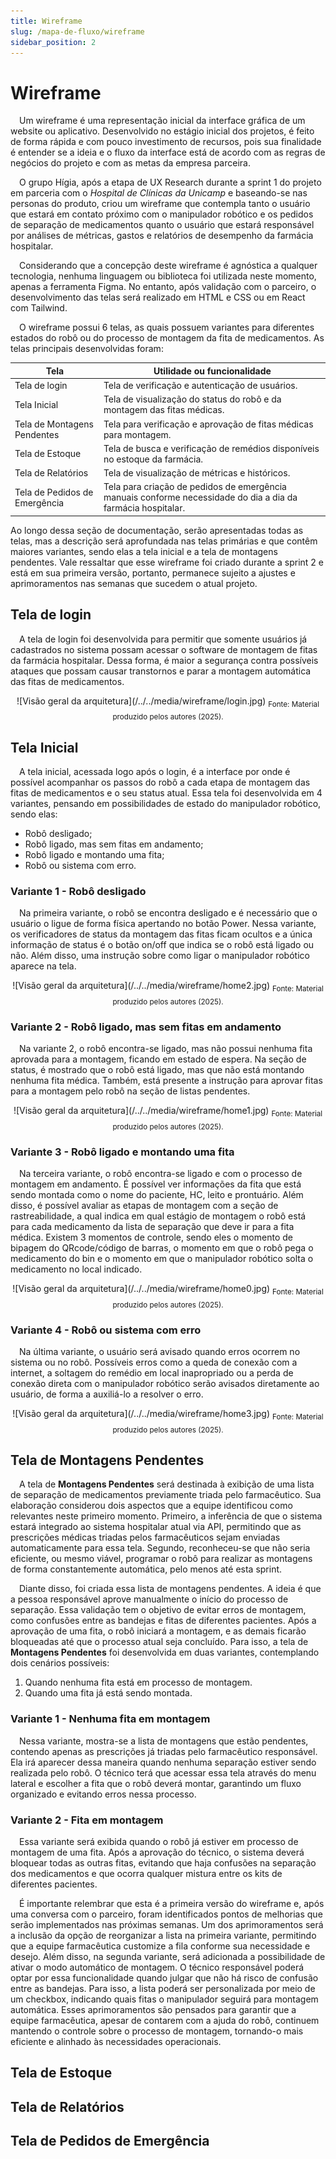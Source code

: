 ```yaml
---
title: Wireframe
slug: /mapa-de-fluxo/wireframe
sidebar_position: 2
---
```


# Wireframe

&emsp;Um wireframe é uma representação inicial da interface gráfica de um website ou aplicativo. Desenvolvido no estágio inicial dos projetos, é feito de forma rápida e com pouco investimento de recursos, pois sua finalidade é entender se a ideia e o fluxo da interface está de acordo com as regras de negócios do projeto e com as metas da empresa parceira.

&emsp;O grupo Hígia, após a etapa de UX Research durante a sprint 1 do projeto em parceria com o *Hospital de Clínicas da Unicamp* e baseando-se nas personas do produto, criou um wireframe que contempla tanto o usuário que estará em contato próximo com o manipulador robótico e os pedidos de separação de medicamentos quanto o usuário que estará responsável por análises de métricas, gastos e relatórios de desempenho da farmácia hospitalar. 

&emsp;Considerando que a concepção deste wireframe é agnóstica a qualquer tecnologia, nenhuma linguagem ou biblioteca foi utilizada neste momento, apenas a ferramenta Figma. No entanto, após validação com o parceiro, o desenvolvimento das telas será realizado em HTML e CSS ou em React com Tailwind.

&emsp;O wireframe possui 6 telas, as quais possuem variantes para diferentes estados do robô ou do processo de montagem da fita de medicamentos. As telas principais desenvolvidas foram:

Tela | Utilidade ou funcionalidade
---- | ---------------------------
Tela de login | Tela de verificação e autenticação de usuários.
Tela Inicial | Tela de visualização do status do robô e da montagem das fitas médicas.
Tela de Montagens Pendentes | Tela para verificação e aprovação de fitas médicas para montagem.
Tela de Estoque | Tela de busca e verificação de remédios disponíveis no estoque da farmácia.
Tela de Relatórios | Tela de visualização de métricas e históricos.
Tela de Pedidos de Emergência | Tela para criação de pedidos de emergência manuais conforme necessidade do dia a dia da farmácia hospitalar.

Ao longo dessa seção de documentação, serão apresentadas todas as telas, mas a descrição será aprofundada nas telas primárias e que contêm maiores variantes, sendo elas a tela inicial e a tela de montagens pendentes. Vale ressaltar que esse wireframe foi criado durante a sprint 2 e está em sua primeira versão, portanto, permanece sujeito a ajustes e aprimoramentos nas semanas que sucedem o atual projeto. 

## Tela de login

&emsp;A tela de login foi desenvolvida para permitir que somente usuários já cadastrados no sistema possam acessar o software de montagem de fitas da farmácia hospitalar. Dessa forma, é maior a segurança contra possíveis ataques que possam causar transtornos e parar a montagem automática das fitas de medicamentos.

<div align="center">
![Visão geral da arquitetura](/../../media/wireframe/login.jpg)
<sub>Fonte: Material produzido pelos autores (2025).</sub>
</div>

## Tela Inicial

&emsp;A tela inicial, acessada logo após o login, é a interface por onde é possível acompanhar os passos do robô a cada etapa de montagem das fitas de medicamentos e o seu status atual. Essa tela foi desenvolvida em 4 variantes, pensando em possibilidades de estado do manipulador robótico, sendo elas:

- Robô desligado;
- Robô ligado, mas sem fitas em andamento;
- Robô ligado e montando uma fita;
- Robô ou sistema com erro.

### Variante 1 - Robô desligado

&emsp;Na primeira variante, o robô se encontra desligado e é necessário que o usuário o ligue de forma física apertando no botão Power. Nessa variante, os verificadores de status da montagem das fitas ficam ocultos e a única informação de status é o botão on/off que indica se o robô está ligado ou não. Além disso, uma instrução sobre como ligar o manipulador robótico aparece na tela.

<div align="center">
![Visão geral da arquitetura](/../../media/wireframe/home2.jpg)
<sub>Fonte: Material produzido pelos autores (2025).</sub>
</div>

### Variante 2 - Robô ligado, mas sem fitas em andamento

&emsp;Na variante 2, o robô encontra-se ligado, mas não possui nenhuma fita aprovada para a montagem, ficando em estado de espera. Na seção de status, é mostrado que o robô está ligado, mas que não está montando nenhuma fita médica. Também, está presente a instrução para aprovar fitas para a montagem pelo robô na seção de listas pendentes.

<div align="center">
![Visão geral da arquitetura](/../../media/wireframe/home1.jpg)
<sub>Fonte: Material produzido pelos autores (2025).</sub>
</div>

### Variante 3 - Robô ligado e montando uma fita

&emsp;Na terceira variante, o robô encontra-se ligado e com o processo de montagem em andamento. É possível ver informações da fita que está sendo montada como o nome do paciente, HC, leito e prontuário. Além disso, é possível avaliar as etapas de montagem com a seção de rastreabilidade, a qual indica em qual estágio de montagem o robô está para cada medicamento da lista de separação que deve ir para a fita médica. Existem 3 momentos de controle, sendo eles o momento de bipagem do QRcode/código de barras, o momento em que o robô pega o medicamento do bin e o momento em que o manipulador robótico solta o medicamento no local indicado. 

<div align="center">
![Visão geral da arquitetura](/../../media/wireframe/home0.jpg)
<sub>Fonte: Material produzido pelos autores (2025).</sub>
</div>

### Variante 4 - Robô ou sistema com erro

&emsp;Na última variante, o usuário será avisado quando erros ocorrem no sistema ou no  robô. Possíveis erros como a queda de conexão com a internet, a soltagem do remédio em local inapropriado ou a perda de conexão direta com o manipulador robótico serão avisados diretamente ao usuário, de forma a auxiliá-lo a resolver o erro.

<div align="center">
![Visão geral da arquitetura](/../../media/wireframe/home3.jpg)
<sub>Fonte: Material produzido pelos autores (2025).</sub>
</div>

## Tela de Montagens Pendentes

&emsp;A tela de **Montagens Pendentes** será destinada à exibição de uma lista de separação de medicamentos previamente triada pelo farmacêutico. Sua elaboração considerou dois aspectos que a equipe identificou como relevantes neste primeiro momento. Primeiro, a inferência de que o sistema estará integrado ao sistema hospitalar atual via API, permitindo que as prescrições médicas triadas pelos farmacêuticos sejam enviadas automaticamente para essa tela. Segundo, reconheceu-se que não seria eficiente, ou mesmo viável, programar o robô para realizar as montagens de forma constantemente automática, pelo menos até esta sprint. 

&emsp;Diante disso, foi criada essa lista de montagens pendentes. A ideia é que a pessoa responsável aprove manualmente o início do processo de separação. Essa validação tem o objetivo de evitar erros de montagem, como confusões entre as bandejas e fitas de diferentes pacientes. Após a aprovação de uma fita, o robô iniciará a montagem, e as demais ficarão bloqueadas até que o processo atual seja concluído. Para isso, a tela de **Montagens Pendentes** foi desenvolvida em duas variantes, contemplando dois cenários possíveis: 

1. Quando nenhuma fita está em processo de montagem.
2. Quando uma fita já está sendo montada.

### Variante 1 - Nenhuma fita em montagem

&emsp;Nessa variante, mostra-se a lista de montagens que estão pendentes, contendo apenas as prescrições já triadas pelo farmacêutico responsável. Ela irá aparecer dessa maneira quando nenhuma separação estiver sendo realizada pelo robô. O técnico terá que acessar essa tela através do menu lateral e escolher a fita que o robô deverá montar, garantindo um fluxo organizado e evitando erros nessa processo.

### Variante 2 - Fita em montagem

&emsp;Essa variante será exibida quando o robô já estiver em processo de montagem de uma fita. Após a aprovação do técnico, o sistema deverá bloquear todas as outras fitas, evitando que haja confusões na separação dos medicamentos e que ocorra qualquer mistura entre os kits de diferentes pacientes. 

&emsp;É importante relembrar que esta é a primeira versão do wireframe e, após uma conversa com o parceiro, foram identificados pontos de melhorias que serão implementados nas próximas semanas. Um dos aprimoramentos será a inclusão da opção de reorganizar a lista na primeira variante, permitindo que a equipe farmacêutica customize a fila conforme sua necessidade e desejo. Além disso, na segunda variante, será adicionada a possibilidade de ativar o modo automático de montagem. O técnico responsável poderá optar por essa funcionalidade quando julgar que não há risco de confusão entre as bandejas. Para isso, a lista poderá ser personalizada por meio de um checkbox, indicando quais fitas o manipulador seguirá para montagem automática. Esses aprimoramentos são pensados para garantir que a equipe farmacêutica, apesar de contarem com a ajuda do robô, continuem mantendo o controle sobre o processo de montagem, tornando-o mais eficiente e alinhado às necessidades operacionais.

## Tela de Estoque

## Tela de Relatórios

## Tela de Pedidos de Emergência
